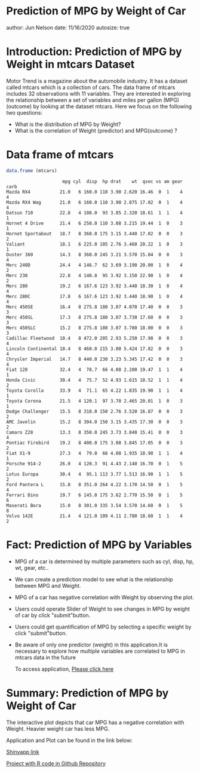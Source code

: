Prediction of MPG by Weight of Car
========================================================
author: Jun Nelson
date:  11/16/2020
autosize: true

Introduction: Prediction of MPG by Weight in mtcars Dataset
========================================================
Motor Trend is a magazine about the automobile industry. It has a dataset called mtcars which is a collection of cars. The data frame of mtcars includes 32 observations with 11 variables. They are interested in exploring the relationship between a set of variables and miles per gallon (MPG)(outcome) by looking at the dataset mtcars.  Here we focus on the following two questions:

- What is the distribution of MPG by Weight?
- What is the correlation of Weight (predictor) and MPG(outcome) ? 
 
 Data frame of mtcars
========================================================
 
 ```r
 data.frame (mtcars)
 ```
 
 ```
                      mpg cyl  disp  hp drat    wt  qsec vs am gear carb
 Mazda RX4           21.0   6 160.0 110 3.90 2.620 16.46  0  1    4    4
 Mazda RX4 Wag       21.0   6 160.0 110 3.90 2.875 17.02  0  1    4    4
 Datsun 710          22.8   4 108.0  93 3.85 2.320 18.61  1  1    4    1
 Hornet 4 Drive      21.4   6 258.0 110 3.08 3.215 19.44  1  0    3    1
 Hornet Sportabout   18.7   8 360.0 175 3.15 3.440 17.02  0  0    3    2
 Valiant             18.1   6 225.0 105 2.76 3.460 20.22  1  0    3    1
 Duster 360          14.3   8 360.0 245 3.21 3.570 15.84  0  0    3    4
 Merc 240D           24.4   4 146.7  62 3.69 3.190 20.00  1  0    4    2
 Merc 230            22.8   4 140.8  95 3.92 3.150 22.90  1  0    4    2
 Merc 280            19.2   6 167.6 123 3.92 3.440 18.30  1  0    4    4
 Merc 280C           17.8   6 167.6 123 3.92 3.440 18.90  1  0    4    4
 Merc 450SE          16.4   8 275.8 180 3.07 4.070 17.40  0  0    3    3
 Merc 450SL          17.3   8 275.8 180 3.07 3.730 17.60  0  0    3    3
 Merc 450SLC         15.2   8 275.8 180 3.07 3.780 18.00  0  0    3    3
 Cadillac Fleetwood  10.4   8 472.0 205 2.93 5.250 17.98  0  0    3    4
 Lincoln Continental 10.4   8 460.0 215 3.00 5.424 17.82  0  0    3    4
 Chrysler Imperial   14.7   8 440.0 230 3.23 5.345 17.42  0  0    3    4
 Fiat 128            32.4   4  78.7  66 4.08 2.200 19.47  1  1    4    1
 Honda Civic         30.4   4  75.7  52 4.93 1.615 18.52  1  1    4    2
 Toyota Corolla      33.9   4  71.1  65 4.22 1.835 19.90  1  1    4    1
 Toyota Corona       21.5   4 120.1  97 3.70 2.465 20.01  1  0    3    1
 Dodge Challenger    15.5   8 318.0 150 2.76 3.520 16.87  0  0    3    2
 AMC Javelin         15.2   8 304.0 150 3.15 3.435 17.30  0  0    3    2
 Camaro Z28          13.3   8 350.0 245 3.73 3.840 15.41  0  0    3    4
 Pontiac Firebird    19.2   8 400.0 175 3.08 3.845 17.05  0  0    3    2
 Fiat X1-9           27.3   4  79.0  66 4.08 1.935 18.90  1  1    4    1
 Porsche 914-2       26.0   4 120.3  91 4.43 2.140 16.70  0  1    5    2
 Lotus Europa        30.4   4  95.1 113 3.77 1.513 16.90  1  1    5    2
 Ford Pantera L      15.8   8 351.0 264 4.22 3.170 14.50  0  1    5    4
 Ferrari Dino        19.7   6 145.0 175 3.62 2.770 15.50  0  1    5    6
 Maserati Bora       15.0   8 301.0 335 3.54 3.570 14.60  0  1    5    8
 Volvo 142E          21.4   4 121.0 109 4.11 2.780 18.60  1  1    4    2
 ```
 Fact: Prediction of MPG by Variables
========================================================
 - MPG of a car is determined by multiple parameters such as cyl, disp, hp, wt, gear, etc..
- We can create a prediction model to see what is the relationship between MPG and Weight.
- MPG of a car has negative correlation with Weight by observing the plot.
- Users could operate Slider of Weight to see changes in MPG by weight of car by click "submit"button.
- Users could get quantification of MPG by selecting a specific weight by click "submit"button.
- Be aware of only one predictor (weight) in this application.It is necessary to explore how multiple variables are correlated to MPG in mtcars data in the future
 
  To access application, [Please click here](https://junen.shinyapps.io/MyfirstShinyapp/)


Summary: Prediction of MPG by Weight of Car
========================================================
The interactive plot depicts that car MPG has a negative correlation with Weight. Heavier weight car has less MPG.  

Application and Plot can be found in the link below: 

[Shinyapp link](https://junen.shinyapps.io/MyfirstShinyapp/)

[Project with R code in Github Repository](https://github.com/june1970/DDP-week4-project/tree/main/MyfirstShinyapp)




